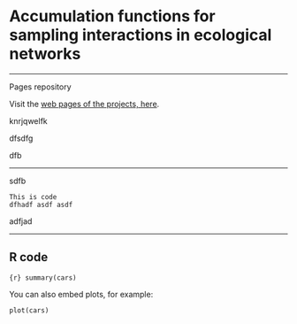 # Accumulation functions for sampling interactions in ecological networks
____________________

Pages repository

Visit the [web pages of the projects, here](http://pedroj.github.com/). 

knrjqwelfk

dfsdfg


dfb

-------


sdfb

	This is code
	dfhadf asdf asdf

adfjad


-------
R code
------
`{r}
summary(cars)
`


You can also embed plots, for example:

```{r fig.width=7, fig.height=6}
plot(cars)
```




